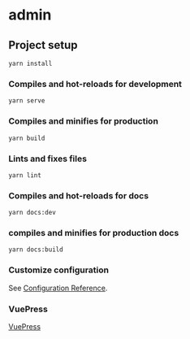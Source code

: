 # admin

## Project setup
```
yarn install
```

### Compiles and hot-reloads for development
```
yarn serve
```

### Compiles and minifies for production
```
yarn build
```

### Lints and fixes files
```
yarn lint
```

### Compiles and hot-reloads for docs
```
yarn docs:dev
```

### compiles and minifies for production docs
```
yarn docs:build
```

### Customize configuration

See [Configuration Reference](https://cli.vuejs.org/config/).

### VuePress

[VuePress](https://vuepress.vuejs.org/)
